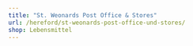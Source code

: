 ```yaml
---
title: "St. Weonards Post Office & Stores"
url: /hereford/st-weonards-post-office-und-stores/
shop: Lebensmittel
---
```

